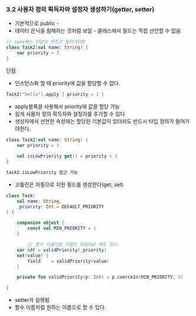 ### 3.2 사용자 정의 획득자와 설정자 생성하기(getter, setter)

- 기본적으로 public -
- 데이터 은닉을 침해하는 것처럼 보임 - 클래스에서 필드는 직접 선언할 수 없음

```kotlin
// name에는 타입이 무조건 들어가야함
class Task2(val name: String) {
	var priority = 3	
}
```

단점

- 인스턴스화 할 때 priority에 값을 할당할 수 없다.

```kotlin
Task2("hello").apply { priority = 3 }
```

- apply블록을 사용해서 priority에 값을 할당 가능
- 쉽게 사용자 정의 획득자와 설정자를 추가할 수 있다
- 생성자에서 선언한 속성에는 할당된 기본값이 있더라도 반드시 타입 정의가 들어가야한다.

```kotlin
class Task2(val name: String) {
    var priority = 3
    
    val isLowPriority get() = priority < 3
}

task2.isLowPriority 접근 가능
```

- 코틀린은 자동으로 지원 필드를 생성한다(get, set)

```kotlin
class Task(
    val name: String,
    _priority: Int = DEFAULT_PRIORITY
) {

    companion object {
        const val MIN_PRIORITY = 1
    }

		// 함수 이름처럼 이름은 마음대로 해도 된다.
    var sdf = validPriority(_priority)
    set(value) {
        field    = validPriority(value)
    }

    private fun validPriority(p: Int) = p.coerceIn(MIN_PRIORITY, 5)

}
```

- setter가 실행됨
- 함수 이름처럼 원하는 이름으로 할 수 있다.
